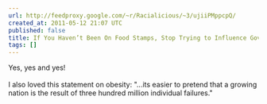 ```yaml
---
url: http://feedproxy.google.com/~r/Racialicious/~3/ujiiPMppcpQ/
created_at: 2011-05-12 21:07 UTC
published: false
title: If You Haven’t Been On Food Stamps, Stop Trying to Influence Government Policy
tags: []
---
```


Yes, yes and yes! <br><br>I also loved this statement on obesity: "...its easier to pretend that a growing nation is the result of three hundred million individual failures."
